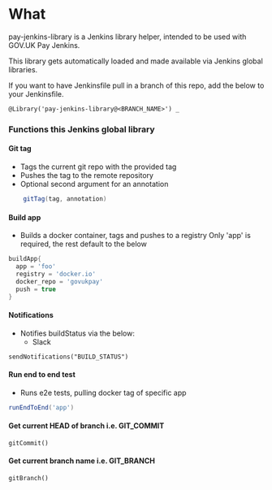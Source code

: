 # What

pay-jenkins-library is a Jenkins library helper, intended to be used
with GOV.UK Pay Jenkins.

This library gets automatically loaded and made available via Jenkins global libraries.

If you want to have Jenkinsfile pull in a branch of this repo, add the below to your
Jenkinsfile.

```
@Library('pay-jenkins-library@<BRANCH_NAME>') _
```
### Functions this Jenkins global library

#### Git tag

- Tags the current git repo with the provided tag
- Pushes the tag to the remote repository
- Optional second argument for an annotation

```groovy
    gitTag(tag, annotation)
```

#### Build app

- Builds a docker container, tags and pushes to a registry
  Only 'app' is required, the rest default to the below

```groovy
buildApp{
  app = 'foo'
  registry = 'docker.io'
  docker_repo = 'govukpay'
  push = true
}
```

#### Notifications

- Notifies buildStatus via the below:
  * Slack

```
sendNotifications("BUILD_STATUS")
```

#### Run end to end test

- Runs e2e tests, pulling docker tag of specific app

```groovy
runEndToEnd('app')
```

#### Get current HEAD of branch i.e. GIT_COMMIT

```
gitCommit()
```

#### Get current branch name i.e. GIT_BRANCH

```
gitBranch()
```
